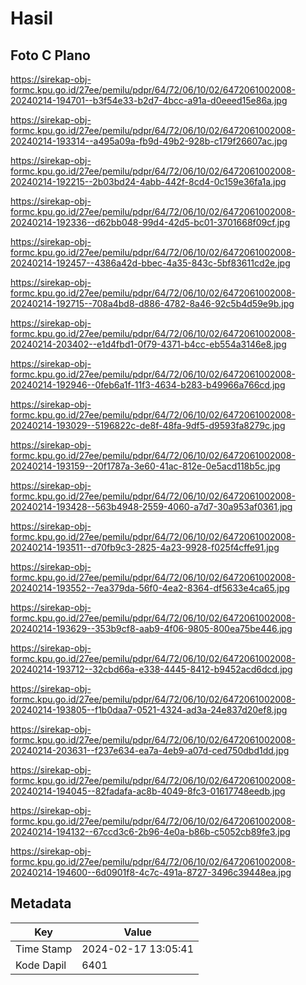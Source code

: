 # Hasil

## Foto C Plano

https://sirekap-obj-formc.kpu.go.id/27ee/pemilu/pdpr/64/72/06/10/02/6472061002008-20240214-194701--b3f54e33-b2d7-4bcc-a91a-d0eeed15e86a.jpg

https://sirekap-obj-formc.kpu.go.id/27ee/pemilu/pdpr/64/72/06/10/02/6472061002008-20240214-193314--a495a09a-fb9d-49b2-928b-c179f26607ac.jpg

https://sirekap-obj-formc.kpu.go.id/27ee/pemilu/pdpr/64/72/06/10/02/6472061002008-20240214-192215--2b03bd24-4abb-442f-8cd4-0c159e36fa1a.jpg

https://sirekap-obj-formc.kpu.go.id/27ee/pemilu/pdpr/64/72/06/10/02/6472061002008-20240214-192336--d62bb048-99d4-42d5-bc01-3701668f09cf.jpg

https://sirekap-obj-formc.kpu.go.id/27ee/pemilu/pdpr/64/72/06/10/02/6472061002008-20240214-192457--4386a42d-bbec-4a35-843c-5bf83611cd2e.jpg

https://sirekap-obj-formc.kpu.go.id/27ee/pemilu/pdpr/64/72/06/10/02/6472061002008-20240214-192715--708a4bd8-d886-4782-8a46-92c5b4d59e9b.jpg

https://sirekap-obj-formc.kpu.go.id/27ee/pemilu/pdpr/64/72/06/10/02/6472061002008-20240214-203402--e1d4fbd1-0f79-4371-b4cc-eb554a3146e8.jpg

https://sirekap-obj-formc.kpu.go.id/27ee/pemilu/pdpr/64/72/06/10/02/6472061002008-20240214-192946--0feb6a1f-11f3-4634-b283-b49966a766cd.jpg

https://sirekap-obj-formc.kpu.go.id/27ee/pemilu/pdpr/64/72/06/10/02/6472061002008-20240214-193029--5196822c-de8f-48fa-9df5-d9593fa8279c.jpg

https://sirekap-obj-formc.kpu.go.id/27ee/pemilu/pdpr/64/72/06/10/02/6472061002008-20240214-193159--20f1787a-3e60-41ac-812e-0e5acd118b5c.jpg

https://sirekap-obj-formc.kpu.go.id/27ee/pemilu/pdpr/64/72/06/10/02/6472061002008-20240214-193428--563b4948-2559-4060-a7d7-30a953af0361.jpg

https://sirekap-obj-formc.kpu.go.id/27ee/pemilu/pdpr/64/72/06/10/02/6472061002008-20240214-193511--d70fb9c3-2825-4a23-9928-f025f4cffe91.jpg

https://sirekap-obj-formc.kpu.go.id/27ee/pemilu/pdpr/64/72/06/10/02/6472061002008-20240214-193552--7ea379da-56f0-4ea2-8364-df5633e4ca65.jpg

https://sirekap-obj-formc.kpu.go.id/27ee/pemilu/pdpr/64/72/06/10/02/6472061002008-20240214-193629--353b9cf8-aab9-4f06-9805-800ea75be446.jpg

https://sirekap-obj-formc.kpu.go.id/27ee/pemilu/pdpr/64/72/06/10/02/6472061002008-20240214-193712--32cbd66a-e338-4445-8412-b9452acd6dcd.jpg

https://sirekap-obj-formc.kpu.go.id/27ee/pemilu/pdpr/64/72/06/10/02/6472061002008-20240214-193805--f1b0daa7-0521-4324-ad3a-24e837d20ef8.jpg

https://sirekap-obj-formc.kpu.go.id/27ee/pemilu/pdpr/64/72/06/10/02/6472061002008-20240214-203631--f237e634-ea7a-4eb9-a07d-ced750dbd1dd.jpg

https://sirekap-obj-formc.kpu.go.id/27ee/pemilu/pdpr/64/72/06/10/02/6472061002008-20240214-194045--82fadafa-ac8b-4049-8fc3-01617748eedb.jpg

https://sirekap-obj-formc.kpu.go.id/27ee/pemilu/pdpr/64/72/06/10/02/6472061002008-20240214-194132--67ccd3c6-2b96-4e0a-b86b-c5052cb89fe3.jpg

https://sirekap-obj-formc.kpu.go.id/27ee/pemilu/pdpr/64/72/06/10/02/6472061002008-20240214-194600--6d0901f8-4c7c-491a-8727-3496c39448ea.jpg


## Metadata

| Key        | Value               |
| ---------- | ------------------- |
| Time Stamp | 2024-02-17 13:05:41 |
| Kode Dapil | 6401                |



